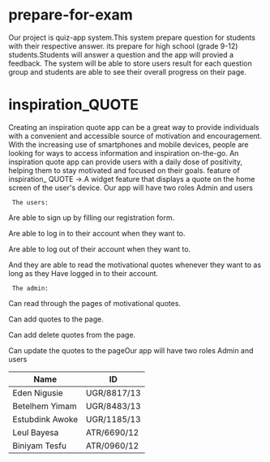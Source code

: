 # prepare-for-exam
Our project is quiz-app system.This system prepare question for students with their respective answer.
its prepare for high school (grade 9-12) students.Students will answer a question and the app will
provied a feedback. The system will be able to store users result for each question group and students
are able to see their overall progress on their page.
# inspiration_QUOTE
Creating an inspiration quote app can be a great way to provide individuals with a convenient and accessible source of motivation and encouragement. With the increasing use of smartphones and mobile devices, people are looking for ways to access information and inspiration on-the-go. An inspiration quote app can provide users with a daily dose of positivity, helping them to stay motivated and focused on their goals. 
feature of inspiration_ QUOTE
->.A widget feature that displays a quote on the home screen of the user's device.
  Our app will have two roles Admin and users

     The users:

Are able to sign up by filling our registration form.

Are able to log in to their account when they want to.

Are able to log out of their account when they want to.

And they are able to read the motivational quotes whenever they want to as long as they Have logged in to their account.

     The admin:

Can read through the pages of motivational quotes.

Can add quotes to the page.

Can add delete quotes from the page.

Can update the quotes to the pageOur app will have two roles Admin and users




Name               |           ID
--------------     |      ----------------
Eden  Nigusie      |         UGR/8817/13
Betelhem Yimam     |         UGR/8483/13
Estubdink Awoke    |         UGR/1185/13
Leul Bayesa        |         ATR/6690/12
Biniyam Tesfu      |         ATR/0960/12
